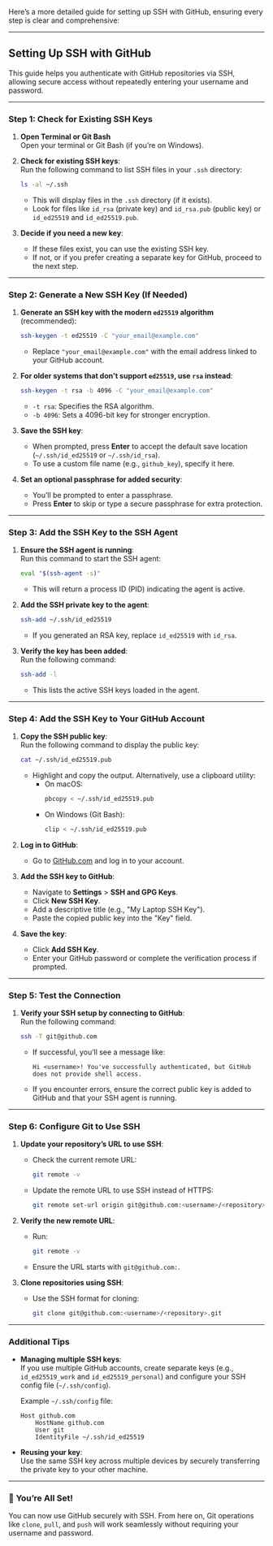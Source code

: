 Here’s a more detailed guide for setting up SSH with GitHub, ensuring every step is clear and comprehensive:  

---

## **Setting Up SSH with GitHub**  
This guide helps you authenticate with GitHub repositories via SSH, allowing secure access without repeatedly entering your username and password.  

---

### **Step 1: Check for Existing SSH Keys**  
1. **Open Terminal or Git Bash**  
   Open your terminal or Git Bash (if you’re on Windows).  

2. **Check for existing SSH keys**:  
   Run the following command to list SSH files in your `.ssh` directory:  
   ```bash
   ls -al ~/.ssh
   ```  
   - This will display files in the `.ssh` directory (if it exists).  
   - Look for files like `id_rsa` (private key) and `id_rsa.pub` (public key) or `id_ed25519` and `id_ed25519.pub`.  

3. **Decide if you need a new key**:  
   - If these files exist, you can use the existing SSH key.  
   - If not, or if you prefer creating a separate key for GitHub, proceed to the next step.  

---

### **Step 2: Generate a New SSH Key (If Needed)**  
1. **Generate an SSH key with the modern `ed25519` algorithm** (recommended):  
   ```bash
   ssh-keygen -t ed25519 -C "your_email@example.com"
   ```  
   - Replace `"your_email@example.com"` with the email address linked to your GitHub account.  

2. **For older systems that don't support `ed25519`, use `rsa` instead**:  
   ```bash
   ssh-keygen -t rsa -b 4096 -C "your_email@example.com"
   ```  
   - `-t rsa`: Specifies the RSA algorithm.  
   - `-b 4096`: Sets a 4096-bit key for stronger encryption.  

3. **Save the SSH key**:  
   - When prompted, press **Enter** to accept the default save location (`~/.ssh/id_ed25519` or `~/.ssh/id_rsa`).  
   - To use a custom file name (e.g., `github_key`), specify it here.  

4. **Set an optional passphrase for added security**:  
   - You’ll be prompted to enter a passphrase.  
   - Press **Enter** to skip or type a secure passphrase for extra protection.  

---

### **Step 3: Add the SSH Key to the SSH Agent**  
1. **Ensure the SSH agent is running**:  
   Run this command to start the SSH agent:  
   ```bash
   eval "$(ssh-agent -s)"
   ```  
   - This will return a process ID (PID) indicating the agent is active.  

2. **Add the SSH private key to the agent**:  
   ```bash
   ssh-add ~/.ssh/id_ed25519
   ```  
   - If you generated an RSA key, replace `id_ed25519` with `id_rsa`.  

3. **Verify the key has been added**:  
   Run the following command:  
   ```bash
   ssh-add -l
   ```  
   - This lists the active SSH keys loaded in the agent.  

---

### **Step 4: Add the SSH Key to Your GitHub Account**  
1. **Copy the SSH public key**:  
   Run the following command to display the public key:  
   ```bash
   cat ~/.ssh/id_ed25519.pub
   ```  
   - Highlight and copy the output. Alternatively, use a clipboard utility:  
     - On macOS:  
       ```bash
       pbcopy < ~/.ssh/id_ed25519.pub
       ```  
     - On Windows (Git Bash):  
       ```bash
       clip < ~/.ssh/id_ed25519.pub
       ```  

2. **Log in to GitHub**:  
   - Go to [GitHub.com](https://github.com) and log in to your account.  

3. **Add the SSH key to GitHub**:  
   - Navigate to **Settings** > **SSH and GPG Keys**.  
   - Click **New SSH Key**.  
   - Add a descriptive title (e.g., "My Laptop SSH Key").  
   - Paste the copied public key into the "Key" field.  

4. **Save the key**:  
   - Click **Add SSH Key**.  
   - Enter your GitHub password or complete the verification process if prompted.  

---

### **Step 5: Test the Connection**  
1. **Verify your SSH setup by connecting to GitHub**:  
   Run the following command:  
   ```bash
   ssh -T git@github.com
   ```  
   - If successful, you’ll see a message like:  
     ```plaintext
     Hi <username>! You've successfully authenticated, but GitHub does not provide shell access.
     ```  
   - If you encounter errors, ensure the correct public key is added to GitHub and that your SSH agent is running.  

---

### **Step 6: Configure Git to Use SSH**  
1. **Update your repository’s URL to use SSH**:  
   - Check the current remote URL:  
     ```bash
     git remote -v
     ```  
   - Update the remote URL to use SSH instead of HTTPS:  
     ```bash
     git remote set-url origin git@github.com:<username>/<repository>.git
     ```  

2. **Verify the new remote URL**:  
   - Run:  
     ```bash
     git remote -v
     ```  
   - Ensure the URL starts with `git@github.com:`.  

3. **Clone repositories using SSH**:  
   - Use the SSH format for cloning:  
     ```bash
     git clone git@github.com:<username>/<repository>.git
     ```  

---

### **Additional Tips**  
- **Managing multiple SSH keys**:  
   If you use multiple GitHub accounts, create separate keys (e.g., `id_ed25519_work` and `id_ed25519_personal`) and configure your SSH config file (`~/.ssh/config`).  

   Example `~/.ssh/config` file:  
   ```plaintext
   Host github.com
       HostName github.com
       User git
       IdentityFile ~/.ssh/id_ed25519
   ```  

- **Reusing your key**:  
   Use the same SSH key across multiple devices by securely transferring the private key to your other machine.  

---  

### 🎉 **You’re All Set!**  
You can now use GitHub securely with SSH. From here on, Git operations like `clone`, `pull`, and `push` will work seamlessly without requiring your username and password.
